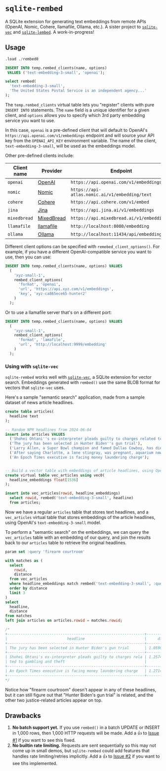 # `sqlite-rembed`

A SQLite extension for generating text embeddings from remote APIs (OpenAI, Nomic, Cohere, llamafile, Ollama, etc.). A sister project to [`sqlite-vec`](https://github.com/asg017/sqlite-vec) and [`sqlite-lembed`](https://github.com/asg017/sqlite-vec). A work-in-progress!

## Usage

```sql
.load ./rembed0

INSERT INTO temp.rembed_clients(name, options)
 VALUES ('text-embedding-3-small', 'openai');

select rembed(
  'text-embedding-3-small',
  'The United States Postal Service is an independent agency...'
);
```

The `temp.rembed_clients` virtual table lets you "register" clients with pure `INSERT INTO` statements. The `name` field is a unique identifier for a given client, and `options` allows you to specify which 3rd party embedding service you want to use.

In this case, `openai` is a pre-defined client that will default to OpenAI's `https://api.openai.com/v1/embeddings` endpoint and will source your API key from the `OPENAI_API_KEY` environment variable. The name of the client, `text-embedding-3-small`, will be used as the embeddings model.

Other pre-defined clients include:

| Client name  | Provider                                                                             | Endpoint                                       | API Key              |
| ------------ | ------------------------------------------------------------------------------------ | ---------------------------------------------- | -------------------- |
| `openai`     | [OpenAI](https://platform.openai.com/docs/guides/embeddings)                         | `https://api.openai.com/v1/embeddings`         | `OPENAI_API_KEY`     |
| `nomic`      | [Nomic](https://docs.nomic.ai/reference/endpoints/nomic-embed-text)                  | `https://api-atlas.nomic.ai/v1/embedding/text` | `NOMIC_API_KEY`      |
| `cohere`     | [Cohere](https://docs.cohere.com/reference/embed)                                    | `https://api.cohere.com/v1/embed`              | `CO_API_KEY`         |
| `jina`       | [Jina](https://api.jina.ai/redoc#tag/embeddings)                                     | `https://api.jina.ai/v1/embeddings`            | `JINA_API_KEY`       |
| `mixedbread` | [MixedBread](https://www.mixedbread.ai/api-reference#quick-start-guide)              | `https://api.mixedbread.ai/v1/embeddings/`     | `MIXEDBREAD_API_KEY` |
| `llamafile`  | [llamafile](https://github.com/Mozilla-Ocho/llamafile)                               | `http://localhost:8080/embedding`              | None                 |
| `ollama`     | [Ollama](https://github.com/ollama/ollama/blob/main/docs/api.md#generate-embeddings) | `http://localhost:11434/api/embeddings`        | None                 |

Different client options can be specified with `remebed_client_options()`. For example, if you have a different OpenAI-compatible service you want to use, then you can use:

```sql
INSERT INTO temp.rembed_clients(name, options) VALUES
  (
    'xyz-small-1',
    rembed_client_options(
      'format', 'openai',
      'url', 'https://api.xyz.com/v1/embeddings',
      'key', 'xyz-ca865ece65-hunter2'
    )
  );
```

Or to use a llamafile server that's on a different port:

```sql
INSERT INTO temp.rembed_clients(name, options) VALUES
  (
    'xyz-small-1',
    rembed_client_options(
      'format', 'lamafile',
      'url', 'http://localhost:9999/embedding'
    )
  );
```

### Using with `sqlite-vec`

`sqlite-rembed` works well with [`sqlite-vec`](https://github.com/asg017/sqlite-vec), a SQLite extension for vector search. Embeddings generated with `rembed()` use the same BLOB format for vectors that `sqlite-vec` uses.

Here's a sample "semantic search" application, made from a sample dataset of news article headlines.

```sql
create table articles(
  headline text
);

-- Random NPR headlines from 2024-06-04
insert into articles VALUES
  ('Shohei Ohtani''s ex-interpreter pleads guilty to charges related to gambling and theft'),
  ('The jury has been selected in Hunter Biden''s gun trial'),
  ('Larry Allen, a Super Bowl champion and famed Dallas Cowboy, has died at age 52'),
  ('After saying Charlotte, a lone stingray, was pregnant, aquarium now says she''s sick'),
  ('An Epoch Times executive is facing money laundering charge');


-- Build a vector table with embeddings of article headlines, using OpenAI's API
create virtual table vec_articles using vec0(
  headline_embeddings float[1536]
);

insert into vec_articles(rowid, headline_embeddings)
  select rowid, rembed('text-embedding-3-small', headline)
  from articles;

```

Now we have a regular `articles` table that stores text headlines, and a `vec_articles` virtual table that stores embeddings of the article headlines, using OpenAI's `text-embedding-3-small` model.

To perform a "semantic search" on the embeddings, we can query the `vec_articles` table with an embedding of our query, and join the results back to our `articles` table to retrieve the original headlines.

```sql
param set :query 'firearm courtroom'

with matches as (
  select
    rowid,
    distance
  from vec_articles
  where headline_embeddings match rembed('text-embedding-3-small', :query)
  order by distance
  limit 3
)
select
  headline,
  distance
from matches
left join articles on articles.rowid = matches.rowid;

/*
+--------------------------------------------------------------+------------------+
|                           headline                           |     distance     |
+--------------------------------------------------------------+------------------+
| The jury has been selected in Hunter Biden's gun trial       | 1.05906391143799 |
+--------------------------------------------------------------+------------------+
| Shohei Ohtani's ex-interpreter pleads guilty to charges rela | 1.2574303150177  |
| ted to gambling and theft                                    |                  |
+--------------------------------------------------------------+------------------+
| An Epoch Times executive is facing money laundering charge   | 1.27144026756287 |
+--------------------------------------------------------------+------------------+
*/
```

Notice how "firearm courtroom" doesn't appear in any of these headlines, but it can still figure out that "Hunter Biden's gun trial" is related, and the other two justice-related articles appear on top.

## Drawbacks

1. **No batch support yet.** If you use `rembed()` in a batch UPDATE or INSERT in 1,000 rows, then 1,000 HTTP requests will be made. Add a :+1: to [Issue #1](https://github.com/asg017/sqlite-rembed/issues/1) if you want to see this fixed.
2. **No builtin rate limiting.** Requests are sent sequentially so this may not come up in small demos, but `sqlite-rembed` could add features that handles rate limiting/retries implicitly. Add a :+1: to [Issue #2](https://github.com/asg017/sqlite-rembed/issues/2) if you want to see tihs implemented.
